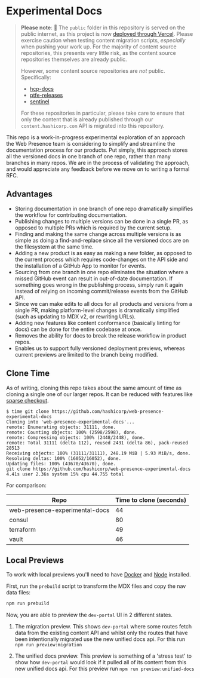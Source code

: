 # Experimental Docs

> **Please note**: 🚨 The `public` folder in this repository is served on the public internet, as this project is now [deployed through Vercel](https://vercel.com/hashicorp/web-presence-experimental-docs/deployments). Please exercise caution when testing content migration scripts, _especially_ when pushing your work up. For the majority of content source repositories, this presents very little risk, as the content source repositories themselves are already public.
>
> However, some content source repositories are _not_ public. Specifically:
>
> - [hcp-docs](https://github.com/hashicorp/hcp-docs)
> - [ptfe-releases](https://github.com/hashicorp/ptfe-releases)
> - [sentinel](https://github.com/hashicorp/sentinel)
>
> For these repositories in particular, please take care to ensure that only the content that is already published through our `content.hashicorp.com` API is migrated into this repository.

This repo is a work-in-progress experimental exploration of an approach the Web Presence team is considering to simplify and streamline the documentation process for our products. Put simply, this approach stores all the versioned docs in one branch of one repo, rather than many branches in many repos. We are in the process of validating the approach, and would appreciate any feedback before we move on to writing a formal RFC.

## Advantages

- Storing documentation in one branch of one repo dramatically simplifies the workflow for contributing documentation.
- Publishing changes to multiple versions can be done in a single PR, as opposed to multiple PRs which is required by the current setup.
- Finding and making the same change across multiple versions is as simple as doing a find-and-replace since all the versioned docs are on the filesystem at the same time.
- Adding a new product is as easy as making a new folder, as opposed to the current process which requires code-changes on the API side and the installation of a GitHub App to monitor for events.
- Sourcing from one branch in one repo eliminates the situation where a missed GitHub event can result in out-of-date documentation. If something goes wrong in the publishing process, simply run it again instead of relying on incoming commit/release events from the GitHub API.
- Since we can make edits to all docs for all products and versions from a single PR, making platform-level changes is dramatically simplified (such as updating to MDX v2, or rewriting URLs).
- Adding new features like content conformance (basically linting for docs) can be done for the entire codebase at once.
- Removes the ability for docs to break the release workflow in product repos.
- Enables us to support fully versioned deployment previews, whereas current previews are limited to the branch being modified.

## Clone Time

As of writing, cloning this repo takes about the same amount of time as cloning a single one of our larger repos. It can be reduced with features like [sparse checkout](https://github.blog/2020-01-17-bring-your-monorepo-down-to-size-with-sparse-checkout/).

```
$ time git clone https://github.com/hashicorp/web-presence-experimental-docs
Cloning into 'web-presence-experimental-docs'...
remote: Enumerating objects: 31111, done.
remote: Counting objects: 100% (2598/2598), done.
remote: Compressing objects: 100% (2448/2448), done.
remote: Total 31111 (delta 112), reused 2431 (delta 86), pack-reused 28513
Receiving objects: 100% (31111/31111), 248.19 MiB | 5.93 MiB/s, done.
Resolving deltas: 100% (16052/16052), done.
Updating files: 100% (43670/43670), done.
git clone https://github.com/hashicorp/web-presence-experimental-docs  4.41s user 2.36s system 15% cpu 44.755 total
```

For comparison:

| Repo                           | Time to clone (seconds) |
| ------------------------------ | ----------------------- |
| web-presence-experimental-docs | 44                      |
| consul                         | 80                      |
| terraform                      | 49                      |
| vault                          | 46                      |

## Local Previews

To work with local previews you'll need to have [Docker](https://docs.docker.com/engine/install/) and [Node](https://nodejs.org/en/download/package-manager) installed.

First, run the `prebuild` script to transform the MDX files and copy the nav data files:

```zsh
npm run prebuild
```

Now, you are able to preview the `dev-portal` UI in 2 different states.

1. The migration preview. This shows `dev-portal` where some routes fetch data from the existing content API and whilst only the routes that have been intentionally migrated use the new unified docs api. For this run `npm run preview:migration`

2. The unified docs preview. This preview is something of a 'stress test' to show how `dev-portal` would look if it pulled all of its content from this new unified docs api. For this preview run `npm run preview:unified-docs`